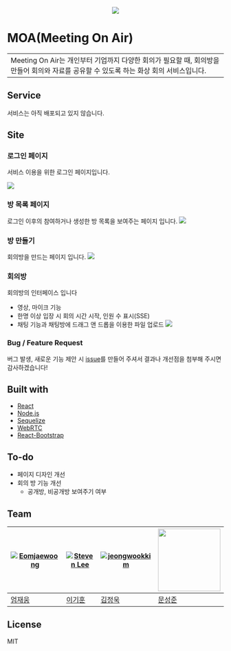 <p align="center"><img src="https://user-images.githubusercontent.com/20276476/120958059-d7d24880-c791-11eb-854e-735bf0d2ff48.png"></p>

# MOA(Meeting On Air)
<table>
<tr>
<td>
  Meeting On Air는 개인부터 기업까지 다양한 회의가 필요할 때, 회의방을 만들어 회의와 자료를 공유할 수 있도록 하는 화상 회의 서비스입니다.
</td>
</tr>
</table>


## Service
서비스는 아직 배포되고 있지 않습니다.


## Site

### 로그인 페이지
서비스 이용을 위한 로그인 페이지입니다.

![](https://user-images.githubusercontent.com/20276476/120957921-85912780-c791-11eb-8984-63f6d48c0701.png)

### 방 목록 페이지
로그인 이후의 참여하거나 생성한 방 목록을 보여주는 페이지 입니다.
![](https://user-images.githubusercontent.com/20276476/120958401-a443ee00-c792-11eb-8579-1c89008ff673.png)

### 방 만들기
회의방을 만드는 페이지 입니다.
![](https://user-images.githubusercontent.com/20276476/120958538-e705c600-c792-11eb-8cfd-47d0c3789d6b.png)

### 회의방
회의방의 인터페이스 입니다
* 영상, 마이크 기능
* 한명 이상 입장 시 회의 시간 시작, 인원 수 표시(SSE)
* 채팅 기능과 채팅방에 드래그 앤 드롭을 이용한 파일 업로드
![](https://user-images.githubusercontent.com/20276476/120958711-3c41d780-c793-11eb-903b-b3e15d37f2d9.png)


### Bug / Feature Request
버그 발생, 새로운 기능 제안 시 [issue](https://github.com/EomJaeWoong/MOA/issues/new)를 만들어 주셔서 결과나 개선점을 첨부해 주시면 감사하겠습니다!


## Built with 

- [React](https://ko.reactjs.org/)
- [Node.js](https://nodejs.org/ko/)
- [Sequelize](https://sequelize.org/)
- [WebRTC](https://webrtc.org/)
- [React-Bootstrap](https://react-bootstrap.github.io/)


## To-do
- 페이지 디자인 개선
- 회의 방 기능 개선
  - 공개방, 비공개방 보여주기 여부

## Team

[![Eomjaewoong](https://avatars.githubusercontent.com/u/20276476?v=3&s=144)](https://github.com/eomjaewoong) | [![Steven Lee](https://avatars.githubusercontent.com/u/55133749?v=3&s=144)](https://github.com/rlgns98kr) | [![jeongwookkim](https://avatars.githubusercontent.com/u/59384058?v=3&s=144)](https://github.com/jeongwookkim) | <img src="https://avatars.githubusercontent.com/u/58549161?v=3&s=144" width="145" height="145" />
---|---|---|---|
[엄재웅](https://github.com/eomjaewoong)|[이기훈](https://github.com/rlgns98kr)|[김정욱](https://github.com/jeongwookkim)|[문성준](https://github.com/Seongjun-Moon)

## License

MIT
